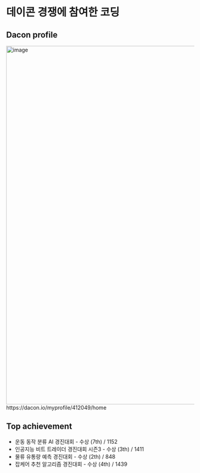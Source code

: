 # 데이콘 경쟁에 참여한 코딩

## Dacon profile
<img width="958" alt="image" src="https://user-images.githubusercontent.com/69188065/197386086-4c562309-2d2e-4f6e-b31d-6e8dee7a004e.png">
https://dacon.io/myprofile/412049/home

## Top achievement
+ 운동 동작 분류 AI 경진대회 - 수상 (7th) / 1152
+ 인공지능 비트 트레이더 경진대회 시즌3 - 수상 (3th) / 1411
+ 물류 유통량 예측 경진대회 - 수상 (2th) / 848
+ 잡케어 추천 알고리즘 경진대회 - 수상 (4th) / 1439
